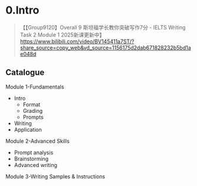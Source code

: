 # 0.Intro
> 【【Group9120】Overall 9 斯坦福学长教你突破写作7分 - IELTS Writing Task 2 Module 1 2025新课更新中】 https://www.bilibili.com/video/BV145411a7ST/?share_source=copy_web&vd_source=1156175d2dab671828232b5bd1ae048d

## Catalogue

Module 1-Fundamentals
- Intro
	- Format
	- Grading
	- Prompts
- Writing
- Application

Module 2-Advanced Skills
- Prompt analysis
- Brainstorming
- Advanced writing

Module 3-Writing Samples & Instructions


